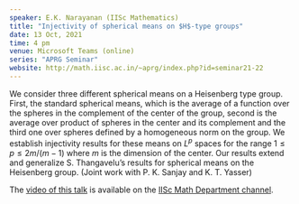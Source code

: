 ```yaml
---
speaker: E.K. Narayanan (IISc Mathematics)
title: "Injectivity of spherical means on $H$-type groups"
date: 13 Oct, 2021
time: 4 pm
venue: Microsoft Teams (online)
series: "APRG Seminar"
website: http://math.iisc.ac.in/~aprg/index.php?id=seminar21-22
---
```


We consider three different spherical means on a Heisenberg type group.
First, the standard spherical means, which is the average of a function
over the spheres in the complement of the center of the group, second is
the average over product of spheres in the center and its complement and
the third one over spheres defined by a homogeneous norm on the group.
We establish injectivity results for these means on $L^p$ spaces for the
range $1 \leq p \leq 2m/(m-1)$ where $m$ is the dimension of the center.
Our results extend and generalize S. Thangavelu’s results for spherical
means on the Heisenberg group. (Joint work with P. K. Sanjay and K. T. Yasser)

The [video of this talk](https://www.youtube.com/watch?v=JHAjVszFhvk&list=PLQXtaLhI1-1qxOEykh-1WOFkYuIzEE-ev) is available
on the [IISc Math Department channel](https://www.youtube.com/channel/UCR5Igvq9HScQKlPr-0coSIg/playlists).
